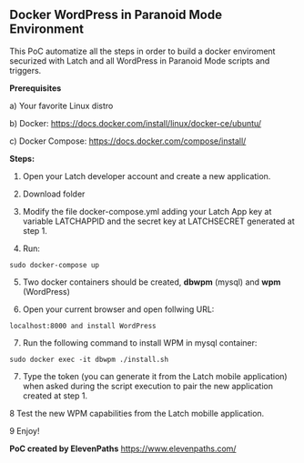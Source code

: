 ## Docker WordPress in Paranoid Mode Environment

This PoC automatize all the steps in order to build a docker enviroment securized with Latch and all WordPress in Paranoid Mode scripts and triggers.

**Prerequisites**

a) Your favorite Linux distro

b) Docker: https://docs.docker.com/install/linux/docker-ce/ubuntu/

c) Docker Compose: https://docs.docker.com/compose/install/


**Steps:**

1. Open your Latch developer account and create a new application. 


2. Download folder


3. Modify the file docker-compose.yml adding your Latch App key at variable LATCHAPPID and the secret key at LATCHSECRET generated at step 1.


4. Run:
```
sudo docker-compose up
```


5. Two docker containers should be created, **dbwpm** (mysql) and **wpm** (WordPress) 


6. Open your current browser and open follwing URL:
```
localhost:8000 and install WordPress
```

7. Run the following command to install WPM in mysql container:
```
sudo docker exec -it dbwpm ./install.sh
```


7. Type the token (you can generate it from the Latch mobile application) when asked during the script execution to pair the new application created at step 1.


8 Test the new WPM capabilities from the Latch mobille application.


9 Enjoy!


**PoC created by ElevenPaths**
https://www.elevenpaths.com/
